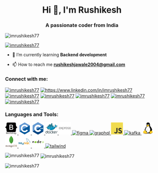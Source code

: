 <h1 align="center">Hi 👋, I'm Rushikesh</h1>
<h3 align="center">A passionate coder from India</h3>

<p align="left"> <img src="https://komarev.com/ghpvc/?username=imrushikesh77&label=Profile%20views&color=0e75b6&style=flat" alt="imrushikesh77" /> </p>

<p align="left"> <a href="https://twitter.com/imrushikesh77" target="blank"><img src="https://img.shields.io/twitter/follow/imrushikesh77?logo=twitter&style=for-the-badge" alt="imrushikesh77" /></a> </p>

- 🌱 I’m currently learning **Backend development**

- 📫 How to reach me **rushikeshjawale2004@gmail.com**

<h3 align="left">Connect with me:</h3>
<p align="left">
<a href="https://twitter.com/imrushikesh77" target="blank"><img align="center" src="https://raw.githubusercontent.com/rahuldkjain/github-profile-readme-generator/master/src/images/icons/Social/twitter.svg" alt="imrushikesh77" height="30" width="40" /></a>
<a href="https://linkedin.com/in/https://www.linkedin.com/in/imrushikesh77" target="blank"><img align="center" src="https://raw.githubusercontent.com/rahuldkjain/github-profile-readme-generator/master/src/images/icons/Social/linked-in-alt.svg" alt="https://www.linkedin.com/in/imrushikesh77" height="30" width="40" /></a>
<a href="https://instagram.com/imrushikesh77" target="blank"><img align="center" src="https://raw.githubusercontent.com/rahuldkjain/github-profile-readme-generator/master/src/images/icons/Social/instagram.svg" alt="imrushikesh77" height="30" width="40" /></a>
<a href="https://www.codechef.com/users/imrushikesh77" target="blank"><img align="center" src="https://cdn.jsdelivr.net/npm/simple-icons@3.1.0/icons/codechef.svg" alt="imrushikesh77" height="30" width="40" /></a>
<a href="https://codeforces.com/profile/imrushikesh77" target="blank"><img align="center" src="https://raw.githubusercontent.com/rahuldkjain/github-profile-readme-generator/master/src/images/icons/Social/codeforces.svg" alt="imrushikesh77" height="30" width="40" /></a>
<a href="https://www.leetcode.com/imrushikesh77" target="blank"><img align="center" src="https://raw.githubusercontent.com/rahuldkjain/github-profile-readme-generator/master/src/images/icons/Social/leet-code.svg" alt="imrushikesh77" height="30" width="40" /></a>
<a href="https://auth.geeksforgeeks.org/user/imrushikesh77" target="blank"><img align="center" src="https://raw.githubusercontent.com/rahuldkjain/github-profile-readme-generator/master/src/images/icons/Social/geeks-for-geeks.svg" alt="imrushikesh77" height="30" width="40" /></a>
</p>

<h3 align="left">Languages and Tools:</h3>
<p align="left"> <a href="https://getbootstrap.com" target="_blank" rel="noreferrer"> <img src="https://raw.githubusercontent.com/devicons/devicon/master/icons/bootstrap/bootstrap-plain-wordmark.svg" alt="bootstrap" width="40" height="40"/> </a> <a href="https://www.cprogramming.com/" target="_blank" rel="noreferrer"> <img src="https://raw.githubusercontent.com/devicons/devicon/master/icons/c/c-original.svg" alt="c" width="40" height="40"/> </a> <a href="https://www.w3schools.com/cpp/" target="_blank" rel="noreferrer"> <img src="https://raw.githubusercontent.com/devicons/devicon/master/icons/cplusplus/cplusplus-original.svg" alt="cplusplus" width="40" height="40"/> </a> <a href="https://www.docker.com/" target="_blank" rel="noreferrer"> <img src="https://raw.githubusercontent.com/devicons/devicon/master/icons/docker/docker-original-wordmark.svg" alt="docker" width="40" height="40"/> </a> <a href="https://expressjs.com" target="_blank" rel="noreferrer"> <img src="https://raw.githubusercontent.com/devicons/devicon/master/icons/express/express-original-wordmark.svg" alt="express" width="40" height="40"/> </a> <a href="https://www.figma.com/" target="_blank" rel="noreferrer"> <img src="https://www.vectorlogo.zone/logos/figma/figma-icon.svg" alt="figma" width="40" height="40"/> </a> <a href="https://graphql.org" target="_blank" rel="noreferrer"> <img src="https://www.vectorlogo.zone/logos/graphql/graphql-icon.svg" alt="graphql" width="40" height="40"/> </a> <a href="https://developer.mozilla.org/en-US/docs/Web/JavaScript" target="_blank" rel="noreferrer"> <img src="https://raw.githubusercontent.com/devicons/devicon/master/icons/javascript/javascript-original.svg" alt="javascript" width="40" height="40"/> </a> <a href="https://kafka.apache.org/" target="_blank" rel="noreferrer"> <img src="https://www.vectorlogo.zone/logos/apache_kafka/apache_kafka-icon.svg" alt="kafka" width="40" height="40"/> </a> <a href="https://www.linux.org/" target="_blank" rel="noreferrer"> <img src="https://raw.githubusercontent.com/devicons/devicon/master/icons/linux/linux-original.svg" alt="linux" width="40" height="40"/> </a> <a href="https://www.mongodb.com/" target="_blank" rel="noreferrer"> <img src="https://raw.githubusercontent.com/devicons/devicon/master/icons/mongodb/mongodb-original-wordmark.svg" alt="mongodb" width="40" height="40"/> </a> <a href="https://www.mysql.com/" target="_blank" rel="noreferrer"> <img src="https://raw.githubusercontent.com/devicons/devicon/master/icons/mysql/mysql-original-wordmark.svg" alt="mysql" width="40" height="40"/> </a> <a href="https://nodejs.org" target="_blank" rel="noreferrer"> <img src="https://raw.githubusercontent.com/devicons/devicon/master/icons/nodejs/nodejs-original-wordmark.svg" alt="nodejs" width="40" height="40"/> </a> <a href="https://tailwindcss.com/" target="_blank" rel="noreferrer"> <img src="https://www.vectorlogo.zone/logos/tailwindcss/tailwindcss-icon.svg" alt="tailwind" width="40" height="40"/> </a> </p>

<p><img align="left" src="https://github-readme-stats.vercel.app/api/top-langs?username=imrushikesh77&show_icons=true&locale=en&layout=compact" alt="imrushikesh77" /></p>

<p>&nbsp;<img align="center" src="https://github-readme-stats.vercel.app/api?username=imrushikesh77&show_icons=true&locale=en" alt="imrushikesh77" /></p>

<p><img align="center" src="https://github-readme-streak-stats.herokuapp.com/?user=imrushikesh77&" alt="imrushikesh77" /></p>
